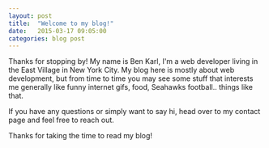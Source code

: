 ```yaml
---
layout: post
title:  "Welcome to my blog!"
date:   2015-03-17 09:05:00
categories: blog post
---
```


Thanks for stopping by! My name is Ben Karl, I'm a web developer living in the East Village in New York City. My blog here is mostly about web development, but from time to time you may see some stuff that interests me generally like funny internet gifs, food, Seahawks football.. things like that.

If you have any questions or simply want to say hi, head over to my contact page and feel free to reach out.

Thanks for taking the time to read my blog!
